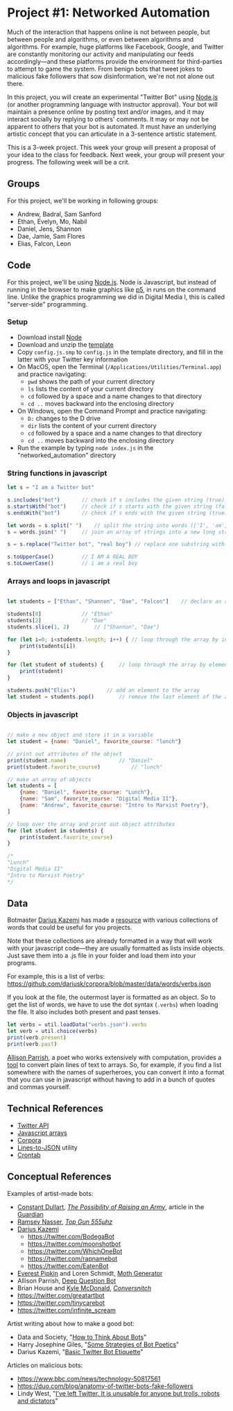 # Project #1: Networked Automation

Much of the interaction that happens online is not between people, but between people and algorithms, or even between algorithms and algorithms. For example, huge platforms like Facebook, Google, and Twitter are constantly monitoring our activity and manipulating our feeds accordingly—and these platforms provide the environment for third-parties to attempt to game the system. From benign bots that tweet jokes to malicious fake followers that sow disinformation, we're not not alone out there.

In this project, you will create an experimental "Twitter Bot" using [Node.js](https://nodejs.org/en/) (or another programming language with instructor approval). Your bot will maintain a presence online by posting text and/or images, and it may interact socially by replying to others' comments. It may or may not be apparent to others that your bot is automated. It must have an underlying artistic concept that you can articulate in a 3-sentence artistic statement.

This is a 3-week project. This week your group will present a proposal of your idea to the class for feedback. Next week, your group will present your progress. The following week will be a crit.


## Groups

For this project, we'll be working in following groups:
- Andrew, Badral, Sam Sanford
- Ethan, Evelyn, Mo, Nabil
- Daniel, Jens, Shannon
- Dae, Jamie, Sam Flores
- Elias, Falcon, Leon


## Code

For this project, we'll be using [Node.js](https://nodejs.org/en/). Node is Javascript, but instead of running in the browser to make graphics like [p5](https://p5js.org), in runs on the command line. Unlike the graphics programming we did in Digital Media I, this is called "server-side" programming.

### Setup
- Download install [Node](https://nodejs.org/en/download/)
- Download and unzip the [template](https://github.com/brianhouse/networked_automation/releases)
- Copy `config.js.smp` to `config.js` in the template directory, and fill in the latter with your Twitter key information
- On MacOS, open the Terminal (`/Applications/Utilities/Terminal.app`) and practice navigating:
	- `pwd` shows the path of your current directory
	- `ls`  lists the content of your current directory
	- `cd`  followed by a space and a name changes to that directory
	- `cd ..`  moves backward into the enclosing directory
- On Windows, open the Command Prompt and practice navigating:
	- `D:`  changes to the D drive
	- `dir` lists the content of your current directory
	- `cd`  followed by a space and a name changes to that directory
	- `cd ..`  moves backward into the enclosing directory
- Run the example by typing `node index.js` in the "networked_automation" directory


### String functions in javascript
```js
let s = "I am a Twitter bot"

s.includes("bot")		// check if s includes the given string (true)
s.startsWith("bot")		// check if s starts with the given string (false)
s.endsWith("bot")		// check if s ends with the given string (true)

let words = s.split(" ")	// split the string into words (['I', 'am', 'a', 'Twitter', 'bot'])
s = words.join(" ")		// join an array of strings into a new long string

s = s.replace("Twitter bot", "real boy") // replace one substring with another and return a new string

s.toUpperCase() 		// I AM A REAL BOY
s.toLowerCase() 		// i am a real boy

```

### Arrays and loops in javascript
```js

let students = ["Ethan", "Shannon", "Dae", "Falcon"]	// declare an array

students[0] 			// "Ethan"
students[2] 			// "Dae"
students.slice(1, 2) 		// ["Shannon", "Dae"]

for (let i=0; i<students.length; i++) {	// loop through the array by index
	print(students[i])
}

for (let student of students) {		// loop through the array by element
	print(student)
}

students.push("Elias")			// add an element to the array
let student = students.pop()		// remove the last element of the array ("Elias")

```

### Objects in javascript
```js

// make a new object and store it in a variable
let student = {name: "Daniel", favorite_course: "lunch"}

// print out attributes of the object
print(student.name)					// "Daniel"
print(student.favorite_course)			// "lunch"

// make an array of objects
let students = [
	{name: "Daniel", favorite_course: "Lunch"},
	{name: "Sam", favorite_course: "Digital Media II"},
	{name: "Andrew", favorite_course: "Intro to Marxist Poetry"},
]

// loop over the array and print out object attributes
for (let student in students) {
	print(student.favorite_course)
}

/*
"Lunch"
"Digital Media II"
"Intro to Marxist Poetry"
*/

```

## Data

Botmaster [Darius Kazemi](http://tinysubversions.com/) has made a [resource](https://github.com/dariusk/corpora/tree/master/data) with various collections of words that could be useful for you projects.

Note that these collections are already formatted in a way that will work with your javascript code—they are usually formatted as lists inside objects. Just save them into a .js file in your folder and load them into your programs.

For example, this is a list of verbs: https://github.com/dariusk/corpora/blob/master/data/words/verbs.json

If you look at the file, the outermost layer is formatted as an object. So to get the list of words, we have to use the dot syntax (`.verbs`) when loading the file. It also includes both present and past tenses.

```js
let verbs = util.loadData("verbs.json").verbs
let verb = util.choice(verbs)
print(verb.present)
print(verb.past)

```

[Allison Parrish](https://www.decontextualize.com), a poet who works extensively with computation, provides a [tool]((http://static.decontextualize.com/lines-to-json/)) to convert plain lines of text to arrays. So, for example, if you find a list somewhere with the names of superheroes, you can convert it into a format that you can use in javascript without having to add in a bunch of quotes and commas yourself.


## Technical References

- [Twitter API](https://developer.twitter.com/en/docs/api-reference-index)
- [Javascript arrays](https://javascript.info/array)
- [Corpora](https://github.com/dariusk/corpora/tree/master/data)
- [Lines-to-JSON](http://static.decontextualize.com/lines-to-json/) utility
- [Crontab](https://ole.michelsen.dk/blog/schedule-jobs-with-crontab-on-mac-osx.html)

## Conceptual References

Examples of artist-made bots:
- [Constant Dullart](https://www.constantdullaart.com/), [_The Possibility of Raising an Army_](http://army.cheap), article in the [Guardian](https://www.theguardian.com/artanddesign/2015/nov/09/army-for-hire-the-artist-employing-ghost-soldiers-to-invade-facebook-constant-dullaart)
- [Ramsey Nasser](https://nas.sr), [_Top Gun 555µhz_](https://nas.sr/555µhz/)
- [Darius Kazemi](http://tinysubversions.com)
    - https://twitter.com/BodegaBot
    - https://twitter.com/moonshotbot
    - https://twitter.com/WhichOneBot
    - https://twitter.com/rapnamebot
    - https://twitter.com/EatenBot
- [Everest Pipkin](https://everest-pipkin.com) and Loren Schmidt, [Moth Generator](https://twitter.com/mothgenerator)
- Allison Parrish, [Deep Question Bot](https://twitter.com/deepquestionbot)
- Brian House and [Kyle McDonald](http://kylemcdonald.net), [_Conversnitch_](https://brianhouse.net/works/conversnitch/)
- https://twitter.com/greatartbot
- https://twitter.com/tinycarebot
- https://twitter.com/infinite_scream


Artist writing about how to make a good bot:
- Data and Society, "[How to Think About Bots](https://points.datasociety.net/how-to-think-about-bots-1ccb6c396326)"
- Harry Josephine Giles, "[Some Strategies of Bot Poetics](https://harryjosephine.com/2016/04/06/some-strategies-of-bot-poetics/)"
- Darius Kazemi, "[Basic Twitter Bot Etiquette](http://tinysubversions.com/2013/03/basic-twitter-bot-etiquette/)"


Articles on malicious bots:
- https://www.bbc.com/news/technology-50817561
- https://duo.com/blog/anatomy-of-twitter-bots-fake-followers
- Lindy West, "[I’ve left Twitter. It is unusable for anyone but trolls, robots and dictators](https://www.theguardian.com/commentisfree/2017/jan/03/ive-left-twitter-unusable-anyone-but-trolls-robots-dictators-lindy-west)"
